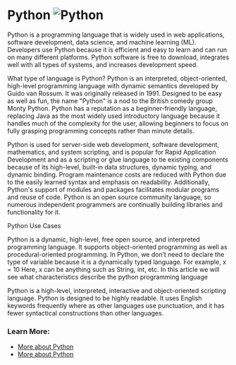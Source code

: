 # Python ![Python](https://www.tiobe.com/wp-content/themes/tiobe/tiobe-index/images/Python.png)

Python is a programming language that is widely used in web applications, software development, data science, and machine learning (ML). Developers use Python because it is efficient and easy to learn and can run on many different platforms. Python software is free to download, integrates well with all types of systems, and increases development speed.

What type of language is Python? Python is an interpreted, object-oriented, high-level programming language with dynamic semantics developed by Guido van Rossum. It was originally released in 1991. Designed to be easy as well as fun, the name "Python" is a nod to the British comedy group Monty Python. Python has a reputation as a beginner-friendly language, replacing Java as the most widely used introductory language because it handles much of the complexity for the user, allowing beginners to focus on fully grasping programming concepts rather than minute details.

Python is used for server-side web development, software development, mathematics, and system scripting, and is popular for Rapid Application Development and as a scripting or glue language to tie existing components because of its high-level, built-in data structures, dynamic typing, and dynamic binding. Program maintenance costs are reduced with Python due to the easily learned syntax and emphasis on readability. Additionally, Python's support of modules and packages facilitates modular programs and reuse of code. Python is an open source community language, so numerous independent programmers are continually building libraries and functionality for it.

Python Use Cases

Python is a dynamic, high-level, free open source, and interpreted programming language. It supports object-oriented programming as well as procedural-oriented programming. In Python, we don’t need to declare the type of variable because it is a dynamically typed language. For example, x = 10 Here, x can be anything such as String, int, etc. In this article we will see what characteristics describe the python programming language

Python is a high-level, interpreted, interactive and object-oriented scripting language. Python is designed to be highly readable. It uses English keywords frequently where as other languages use punctuation, and it has fewer syntactical constructions than other languages.

### Learn More:
- [More about Python](https://www.python.org/)
- [More about Python](https://www.python.org/about/gettingstarted/)
